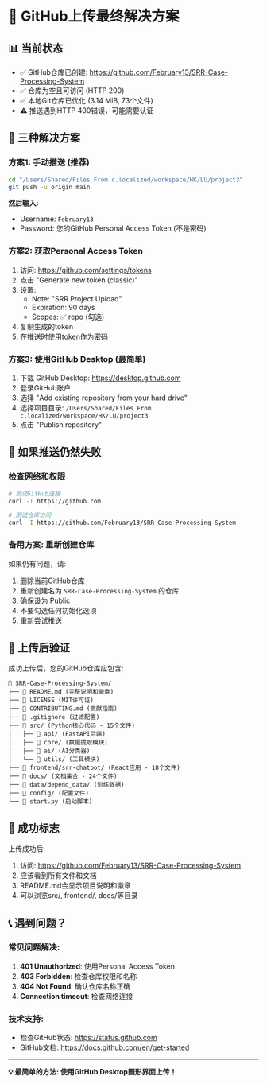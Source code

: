 # 🎯 GitHub上传最终解决方案

## 📊 当前状态
- ✅ GitHub仓库已创建: https://github.com/February13/SRR-Case-Processing-System
- ✅ 仓库为空且可访问 (HTTP 200)
- ✅ 本地Git仓库已优化 (3.14 MiB, 73个文件)
- ⚠️ 推送遇到HTTP 400错误，可能需要认证

## 🚀 三种解决方案

### 方案1: 手动推送 (推荐)
```bash
cd "/Users/Shared/Files From c.localized/workspace/HK/LU/project3"
git push -u origin main
```
**然后输入:**
- Username: `February13`
- Password: 您的GitHub Personal Access Token (不是密码)

### 方案2: 获取Personal Access Token
1. 访问: https://github.com/settings/tokens
2. 点击 "Generate new token (classic)"
3. 设置:
   - Note: "SRR Project Upload"
   - Expiration: 90 days
   - Scopes: ✅ repo (勾选)
4. 复制生成的token
5. 在推送时使用token作为密码

### 方案3: 使用GitHub Desktop (最简单)
1. 下载 GitHub Desktop: https://desktop.github.com
2. 登录GitHub账户
3. 选择 "Add existing repository from your hard drive"
4. 选择项目目录: `/Users/Shared/Files From c.localized/workspace/HK/LU/project3`
5. 点击 "Publish repository"

## 🔧 如果推送仍然失败

### 检查网络和权限
```bash
# 测试GitHub连接
curl -I https://github.com

# 测试仓库访问
curl -I https://github.com/February13/SRR-Case-Processing-System
```

### 备用方案: 重新创建仓库
如果仍有问题，请:
1. 删除当前GitHub仓库
2. 重新创建名为 `SRR-Case-Processing-System` 的仓库
3. 确保设为 Public
4. 不要勾选任何初始化选项
5. 重新尝试推送

## 📁 上传后验证

成功上传后，您的GitHub仓库应包含:

```
📁 SRR-Case-Processing-System/
├── 📄 README.md (完整说明和徽章)
├── 📄 LICENSE (MIT许可证)
├── 📄 CONTRIBUTING.md (贡献指南)
├── 📄 .gitignore (过滤配置)
├── 📁 src/ (Python核心代码 - 15个文件)
│   ├── 📁 api/ (FastAPI后端)
│   ├── 📁 core/ (数据提取模块)
│   ├── 📁 ai/ (AI分类器)
│   └── 📁 utils/ (工具模块)
├── 📁 frontend/srr-chatbot/ (React应用 - 18个文件)
├── 📁 docs/ (文档集合 - 24个文件)
├── 📁 data/depend_data/ (训练数据)
├── 📁 config/ (配置文件)
└── 📄 start.py (启动脚本)
```

## 🎉 成功标志

上传成功后:
1. 访问: https://github.com/February13/SRR-Case-Processing-System
2. 应该看到所有文件和文档
3. README.md会显示项目说明和徽章
4. 可以浏览src/, frontend/, docs/等目录

## 📞 遇到问题？

### 常见问题解决:
1. **401 Unauthorized**: 使用Personal Access Token
2. **403 Forbidden**: 检查仓库权限和名称
3. **404 Not Found**: 确认仓库名称正确
4. **Connection timeout**: 检查网络连接

### 技术支持:
- 检查GitHub状态: https://status.github.com
- GitHub文档: https://docs.github.com/en/get-started

---

**💡 最简单的方法: 使用GitHub Desktop图形界面上传！**
